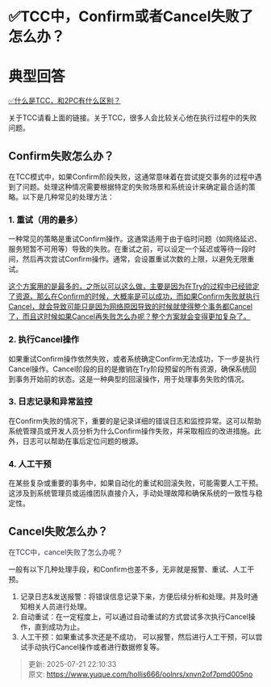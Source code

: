 # ✅TCC中，Confirm或者Cancel失败了怎么办？

# 典型回答


[✅什么是TCC，和2PC有什么区别？](https://www.yuque.com/hollis666/oolnrs/xhvbak3ouy6xqiml)



关于TCC请看上面的链接。关于TCC，很多人会比较关心他在执行过程中的失败问题。



## Confirm失败怎么办？


在TCC模式中，如果Confirm阶段失败，这通常意味着在尝试提交事务的过程中遇到了问题。处理这种情况需要根据特定的失败场景和系统设计来确定最合适的策略。以下是几种常见的处理方法：

### <font style="color:rgb(13, 13, 13);">1. 重试（用的最多）</font>
一种常见的策略是重试Confirm操作。这通常适用于由于临时问题（如网络延迟、服务短暂不可用等）导致的失败。在重试之前，可以设定一个延迟或等待一段时间，然后再次尝试Confirm操作。通常，会设置重试次数的上限，以避免无限重试。



<u>这个方案用的是最多的，之所以可以这么做，主要是因为在Try的过程中已经锁定了资源，那么在Confirm的时候，大概率是可以成功，而如果Confirm失败就执行Cancel，就会导致可能只是因为网络原因导致的时候就使得整个事务都Cancel了，而且这时候如果Cancel再失败怎么办呢？整个方案就会变得更加复杂了。</u>



### <font style="color:rgb(13, 13, 13);">2. 执行Cancel操作</font>
如果重试Confirm操作依然失败，或者系统确定Confirm无法成功，下一步是执行Cancel操作。Cancel阶段的目的是撤销在Try阶段预留的所有资源，确保系统回到事务开始前的状态。这是一种典型的回滚操作，用于处理事务失败的情况。

<font style="color:rgb(13, 13, 13);"></font>

### <font style="color:rgb(13, 13, 13);">3. 日志记录和异常监控</font>
在Confirm失败的情况下，重要的是记录详细的错误日志和监控异常。这可以帮助系统管理员或开发人员分析为什么Confirm操作失败，并采取相应的改进措施。此外，日志可以帮助在事后定位问题的根源。



### <font style="color:rgb(13, 13, 13);">4. 人工干预</font>
在某些复杂或重要的事务中，如果自动化的重试和回滚失败，可能需要人工干预。这涉及到系统管理员或运维团队直接介入，手动处理故障和确保系统的一致性与稳定性。



## Cancel失败怎么办？


<font style="color:rgb(52, 53, 65);">在TCC中，cancel失败了怎么办呢？</font>

<font style="color:rgb(52, 53, 65);"></font>

一般有以下几种处理手段，和Confirm也差不多，无非就是报警、重试、人工干预。



1. 记录日志&发送报警：将错误信息记录下来，方便后续分析和处理。并及时通知相关人员进行处理。
2. 自动重试：在一定程度上，可以通过自动重试的方式尝试多次执行Cancel操作，直到成功为止。
3. 人工干预：如果重试多次还是不成功， 可以报警，然后进行人工干预，可以尝试手动执行Cancel操作或者进行数据修复等。



> 更新: 2025-07-21 22:10:33  
> 原文: <https://www.yuque.com/hollis666/oolnrs/xnvn2of7pmd005no>